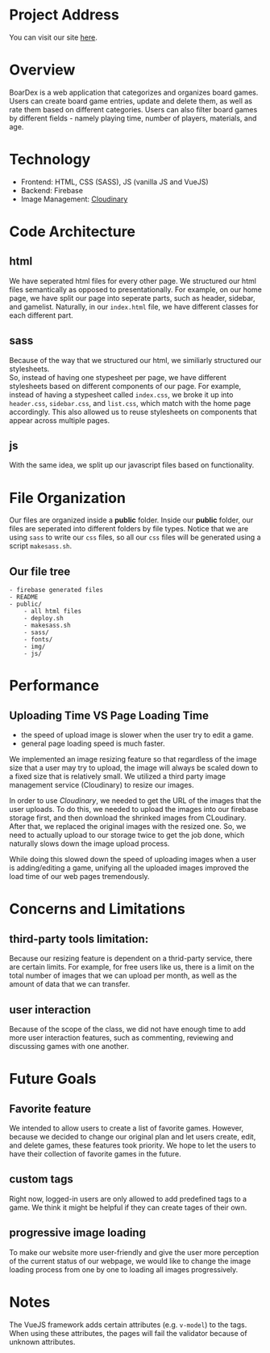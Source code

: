 
Project Address
================================================================================

You can visit our site [here](https://boardex-b8a9e.firebaseapp.com).

Overview
================================================================================

BoarDex is a web application that categorizes and organizes board games. Users
can create board game entries, update and delete them, as well as rate them
based on different categories. Users can also filter board games by different
fields - namely playing time, number of players, materials, and age.

Technology
================================================================================

- Frontend: HTML, CSS (SASS), JS (vanilla JS and VueJS)
- Backend: Firebase 
- Image Management: [Cloudinary](http://Cloudinary.com)

Code Architecture
================================================================================
## html
We have seperated html files for every other page.
We structured our html files semantically as opposed to presentationally.
For example, on our home page, we have split our page into seperate parts, 
such as header, sidebar, and gamelist. Naturally, in our `index.html` file,
we have different classes for each different part.

## sass
Because of the way that we structured our html, we similiarly structured our
stylesheets.  
So, instead of having one stypesheet per page, we have different stylesheets
based on different components of our page.
For example, instead of having a stypesheet called `index.css`, we broke it up into
`header.css`, `sidebar.css`, and `list.css`, which match with the home page accordingly.
This also allowed us to reuse stylesheets on components that appear across multiple pages.

## js
With the same idea, we split up our javascript files based on functionality. 

File Organization
================================================================================
Our files are organized inside a **public** folder.
Inside our **public** folder, our files are seperated into different folders by
file types.
Notice that we are using `sass` to write our `css` files, 
so all our `css` files will be generated using a script `makesass.sh`.

## Our file tree
    - firebase generated files
    - README
    - public/
        - all html files
        - deploy.sh
        - makesass.sh
        - sass/
        - fonts/
        - img/
        - js/

Performance
================================================================================

## Uploading Time VS Page Loading Time

- the speed of upload image is slower when the user try to edit a game.
- general page loading speed is much faster.

We implemented an image resizing feature so that 
regardless of the image size that a user may try to upload, 
the image will always be scaled down to a fixed size 
that is relatively small.
We utilized a third party image management service (Cloudinary) to resize our images.

In order to use *Cloudinary*, 
we needed to get the URL of the images that the user uploads.
To do this, we needed to upload the images into our firebase storage first,
and then download the shrinked images from CLoudinary.
After that, we replaced the original images with the resized one.
So, we need to actually upload to our storage twice to get the job done,
which naturally slows down the image upload process.

While doing this slowed down the speed of uploading images when a user is
adding/editing a game, unifying all the uploaded images improved the load time
of our web pages tremendously.

Concerns and Limitations
=============================================================================

## third-party tools limitation:
Because our resizing feature is dependent on a thrid-party service, there are certain limits.
For example, for free users like us, there is a limit on the total number of images that
we can upload per month, as well as the amount of data that we can transfer.

## user interaction
Because of the scope of the class, we did not have enough time to add more user
interaction features, such as commenting, reviewing and discussing games with one another.

Future Goals 
================================================================================

## Favorite feature
We intended to allow users to create a list of favorite games. 
However, because we decided to change our original plan and let users create,
edit, and delete games, these features took priority.
We hope to let the users to have their collection of favorite games in the future.

## custom tags
Right now, logged-in users are only allowed to add predefined tags to a game.
We think it might be helpful if they can create tages of their own. 

## progressive image loading
To make our website more user-friendly and give the user more perception of the current status of our webpage, we would like to change the image loading process from one by one to
loading all images progressively. 

Notes
================================================================================

The VueJS framework adds certain attributes (e.g. `v-model`)
to the tags.
When using these attributes,
the pages will fail the validator
because of unknown attributes.
